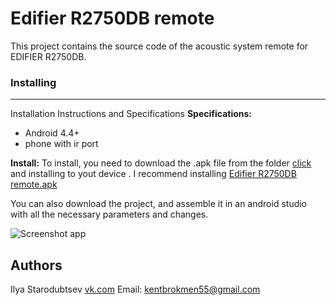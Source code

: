 # Edifier R2750DB remote
This project contains the source code of the acoustic system remote for EDIFIER R2750DB.

### Installing
---
Installation Instructions and Specifications
**Specifications:**
* Android 4.4+
* phone with ir port

**Install:**
To install, you need to download the .apk file from the folder [click](https://github.com/wikipedia555/R2750DB/tree/master/app/release) and installing to yout device .
I recommend installing [Edifier R2750DB remote.apk](https://github.com/wikipedia555/R2750DB/blob/master/app/release/Edifier%20R2750DB%20remote.apk)

You can also download the project, and assemble it in an android studio with all the necessary parameters and changes.


![Screenshot app](https://raw.githubusercontent.com/wikipedia555/R2750DB/master/screenshot.jpg)

## Authors
Ilya Starodubtsev [vk.com](https://vk.com/id19640082)  Email: kentbrokmen55@gmail.com
